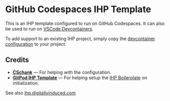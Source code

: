 # GitHub Codespaces IHP Template

This is an IHP template configured to run on GitHub Codespaces. It can also be used to run on [VSCode Devcontainers](https://code.visualstudio.com/docs/devcontainers/containers). 

To add support to an existing IHP project, simply copy the [devcontainer configuration](.devcontainer/devcontainer.json) to your project.

## Credits

- __[CSchank](https://github.com/CSchank)__ — For helping with the configuration.
- __[GitPod IHP Template]()__ — For helping setup the [IHP Boilerplate](https://github.com/digitallyinduced/ihp-boilerplate) on initialization. 

See also [ihp.digitallyinduced.com](https://ihp.digitallyinduced.com/)
